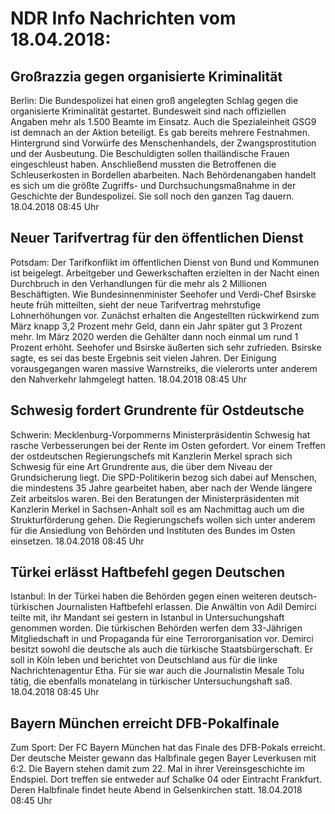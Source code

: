 # NDR Info Nachrichten vom 18.04.2018:


## Großrazzia gegen organisierte Kriminalität
Berlin:	Die Bundespolizei hat einen groß angelegten Schlag gegen die organisierte Kriminalität gestartet. Bundesweit sind nach offiziellen Angaben mehr als 1.500 Beamte im Einsatz. Auch die Spezialeinheit GSG9 ist demnach an der Aktion beteiligt. Es gab bereits mehrere Festnahmen. Hintergrund sind Vorwürfe des Menschenhandels, der Zwangsprostitution und der Ausbeutung. Die Beschuldigten sollen thailändische Frauen eingeschleust haben. Anschließend mussten die Betroffenen die Schleuserkosten in Bordellen abarbeiten. Nach Behördenangaben handelt es sich um die größte Zugriffs- und Durchsuchungsmaßnahme in der Geschichte der Bundespolizei. Sie soll noch den ganzen Tag dauern. 18.04.2018 08:45 Uhr 

## Neuer Tarifvertrag für den öffentlichen Dienst
Potsdam: Der Tarifkonflikt im öffentlichen Dienst von Bund und Kommunen ist beigelegt. Arbeitgeber und Gewerkschaften erzielten in der Nacht einen Durchbruch in den Verhandlungen für die mehr als 2 Millionen Beschäftigten. Wie Bundesinnenminister Seehofer und Verdi-Chef Bsirske heute früh mitteilten, sieht der neue Tarifvertrag mehrstufige Lohnerhöhungen vor. Zunächst erhalten die Angestellten rückwirkend zum März knapp 3,2 Prozent mehr Geld, dann ein Jahr später gut 3 Prozent mehr. Im März 2020 werden die Gehälter dann noch einmal um rund 1 Prozent erhöht. Seehofer und Bsirske äußerten sich sehr zufrieden. Bsirske sagte, es sei das beste Ergebnis seit vielen Jahren. Der Einigung vorausgegangen waren massive Warnstreiks, die vielerorts unter anderem den Nahverkehr lahmgelegt hatten. 18.04.2018 08:45 Uhr 

## Schwesig fordert Grundrente für Ostdeutsche
Schwerin: 	Mecklenburg-Vorpommerns Ministerpräsidentin Schwesig hat rasche Verbesserungen bei der Rente im Osten gefordert. Vor einem Treffen der ostdeutschen Regierungschefs mit Kanzlerin Merkel sprach sich Schwesig für eine Art Grundrente aus, die über dem Niveau der Grundsicherung liegt. Die SPD-Politikerin bezog sich dabei auf Menschen, die mindestens 35 Jahre gearbeitet haben, aber nach der Wende längere Zeit arbeitslos waren. Bei den Beratungen der Ministerpräsidenten mit Kanzlerin Merkel in Sachsen-Anhalt soll es am Nachmittag auch um die Strukturförderung gehen. Die Regierungschefs wollen sich unter anderem für die Ansiedlung von Behörden und Instituten des Bundes im Osten einsetzen. 18.04.2018 08:45 Uhr 

## Türkei erlässt Haftbefehl gegen Deutschen
Istanbul: In der Türkei haben die Behörden gegen einen weiteren deutsch-türkischen Journalisten Haftbefehl erlassen. Die Anwältin von Adil Demirci teilte mit, ihr Mandant sei gestern in Istanbul in Untersuchungshaft genommen worden. Die türkischen Behörden werfen dem 33-Jährigen Mitgliedschaft in und Propaganda für eine Terrororganisation vor. Demirci besitzt sowohl die deutsche als auch die türkische Staatsbürgerschaft. Er soll in Köln leben und berichtet von Deutschland aus für die linke Nachrichtenagentur Etha. Für sie war auch die Journalistin Mesale Tolu tätig, die ebenfalls monatelang in türkischer Untersuchungshaft saß. 18.04.2018 08:45 Uhr 

## Bayern München erreicht DFB-Pokalfinale
Zum Sport:	Der FC Bayern München hat das Finale des DFB-Pokals erreicht. Der deutsche Meister gewann das Halbfinale gegen Bayer Leverkusen mit 6:2. Die Bayern stehen damit zum 22. Mal in ihrer Vereinsgeschichte im Endspiel. Dort treffen sie entweder auf Schalke 04 oder Eintracht Frankfurt. Deren Halbfinale findet heute Abend in Gelsenkirchen statt. 18.04.2018 08:45 Uhr 
